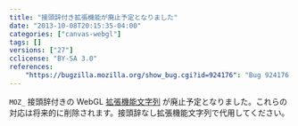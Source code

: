 ```yaml
---
title: "接頭辞付き拡張機能が廃止予定となりました"
date: "2013-10-08T20:15:35-04:00"
categories: ["canvas-webgl"]
tags: []
versions: ["27"]
cclicense: "BY-SA 3.0"
references:
    "https://bugzilla.mozilla.org/show_bug.cgi?id=924176": "Bug 924176 – Warn on prefixed WebGL extensions usage (deprecated)"
---
```

`MOZ_` 接頭辞付きの WebGL [拡張機能文字列](https://developer.mozilla.org/ja/docs/Web/WebGL/Using_Extensions) が廃止予定となりました。これらの対応は将来的に削除されます。接頭辞なし拡張機能文字列で代用してください。
